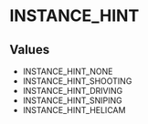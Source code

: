 # INSTANCE_HINT

## Values
* INSTANCE_HINT_NONE
* INSTANCE_HINT_SHOOTING
* INSTANCE_HINT_DRIVING
* INSTANCE_HINT_SNIPING
* INSTANCE_HINT_HELICAM